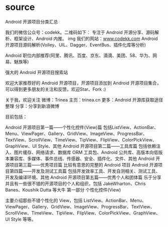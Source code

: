 # source
Android 开源项目分类汇总

我们的微信公众号：codekk。二维码如下：
专注于 Android 开源分享、源码解析、框架设计、Android 内推。
img
我们的网站：www.codekk.com
Android 开源项目源码解析(Volley、UIL、Dagger、EventBus、插件化库等分析)

Android 职位内部推荐(阿里、腾讯、百度、京东、滴滴、美团、58、华为、网易、魅族等)

强大的 Android 开源项目搜索站

欢迎大家推荐好的 Android 开源项目，开源项目添加到 Android 开源项目集合，可以得到更多朋友的关注和反馈，欢迎Star、Fork :)

关于我，欢迎关注
微博：Trinea    主页：trinea.cn
更多：Android 开源库获取途径整理
分享：分享到新浪微博                

目前包括：

Android 开源项目第一篇——个性化控件(View)篇
  包括ListView、ActionBar、Menu、ViewPager、Gallery、GridView、ImageView、ProgressBar、TextView、ScrollView、TimeView、TipView、FlipView、ColorPickView、GraphView、UI Style、其他
Android 开源项目第二篇——工具库篇
  包括依赖注入、图片缓存、网络请求、数据库 ORM 工具包、Android 公共库、高版本向低版本兼容库、多媒体、事件总线、传感器、安全、插件化、文件、其他
Android 开源项目第三篇——优秀项目篇
  比较有意思的完整的 Android 项目
Android 开源项目第四篇——开发及测试工具篇
  包括开发效率工具、开发自测相关、测试工具、开发及编译环境、其他
Android 开源项目第五篇——优秀个人和团体篇
  乐于分享并且有一些很不错的开源项目的个人和组织，包括 JakeWharton、Chris Banes、Koushik Dutta 等大牛
第一部分 个性化控件(View)

主要介绍那些不错个性化的 View，包括 ListView、ActionBar、Menu、ViewPager、Gallery、GridView、ImageView、ProgressBar、TextView、ScrollView、TimeView、TipView、FlipView、ColorPickView、GraphView、UI Style 等等。